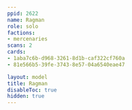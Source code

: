 ```yaml
---
ppid: 2622
name: Ragman
role: solo
factions:
- mercenaries
scans: 2
cards:
- 1aba7c6b-d968-3261-8d1b-caf322cf760a
- 81e566b5-39fe-3743-8e57-04a6540eae47

layout: model
title: Ragman
disableToc: true
hidden: true
---
```

